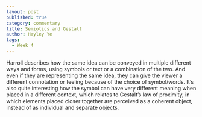 ```yaml
---
layout: post
published: true
category: commentary
title: Semiotics and Gestalt
author: Hayley Ye
tags:
  - Week 4
---
```

Harroll describes how the same idea can be conveyed in multiple different ways and forms, using symbols or text or a combination of the two. And even if they are representing the same idea, they can give the viewer a different connotation or feeling because of the choice of symbol/words. It’s also quite interesting how the symbol can have very different meaning when placed in a different context, which relates to Gestalt’s law of proximity, in which elements placed closer together are perceived as a coherent object, instead of as individual and separate objects. 